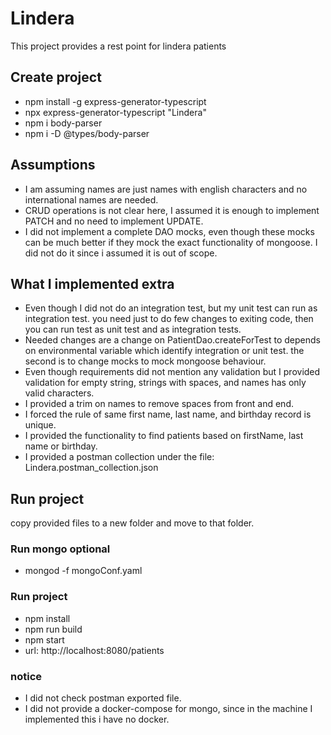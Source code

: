 # Lindera
This project provides a rest point for lindera patients

## Create project
- npm install -g express-generator-typescript
- npx express-generator-typescript "Lindera"
- npm i body-parser
- npm i -D @types/body-parser

## Assumptions
- I am assuming names are just names with english characters and no international names are needed.
- CRUD operations is not clear here, I assumed it is enough to implement PATCH and no need to implement UPDATE.
- I did not implement a complete DAO mocks, even though these mocks can be much better if they mock the exact functionality of mongoose. I did not do it since i assumed it is out of scope.

## What I implemented extra
- Even though I did not do an integration test, but my unit test can run as integration test. you need just to do few changes to exiting code, then you can run test as unit test and as integration tests.
- Needed changes are a change on PatientDao.createForTest to depends on environmental variable which identify integration or unit test. the second is to change mocks to mock mongoose behaviour.
- Even though requirements did not mention any validation but I provided validation for empty string, strings with spaces, and names has only valid characters. 
- I provided a trim on names to remove spaces from front and end.
- I forced the rule of same first name, last name, and birthday record is unique. 
- I provided the functionality to find patients based on firstName, last name or birthday.
- I provided a postman collection under the file: Lindera.postman_collection.json 

## Run project
copy provided files to a new folder and move to that folder.
### Run mongo optional
- mongod -f mongoConf.yaml

### Run project
- npm install
- npm run build
- npm start
- url: http://localhost:8080/patients


### notice
- I did not check postman exported file.
- I did not provide a docker-compose for mongo, since in the machine I implemented this i have no docker.


